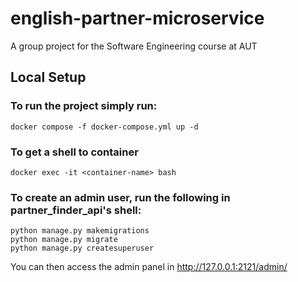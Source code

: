 # english-partner-microservice
A group project for the Software Engineering course at AUT

## Local Setup
### To run the project simply run:
```
docker compose -f docker-compose.yml up -d
```
### To get a shell to container
```
docker exec -it <container-name> bash
```
### To create an admin user, run the following in partner_finder_api's shell:
```
python manage.py makemigrations
python manage.py migrate
python manage.py createsuperuser
```
You can then access the admin panel in http://127.0.0.1:2121/admin/